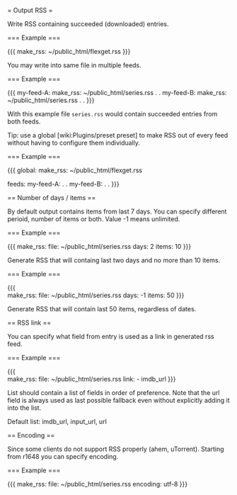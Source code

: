 = Output RSS =

Write RSS containing succeeded (downloaded) entries.

=== Example ===

{{{
make_rss: ~/public_html/flexget.rss
}}}

You may write into same file in multiple feeds.

=== Example ===

{{{
my-feed-A:
  make_rss: ~/public_html/series.rss
  .
  .
my-feed-B:
  make_rss: ~/public_html/series.rss
  .
  .
}}}

With this example file `series.rss` would contain succeeded
entries from both feeds.

Tip: use a global [wiki:Plugins/preset preset] to make RSS out of every feed without having to configure them individually.

=== Example ===

{{{
global:
  make_rss: ~/public_html/flexget.rss

feeds:
  my-feed-A:
    .
    .
  my-feed-B:
    .
    .
}}}


== Number of days / items ==
        
By default output contains items from last 7 days. You can specify
different perioid, number of items or both. Value -1 means unlimited.
        
=== Example ===
        
{{{
make_rss:
  file: ~/public_html/series.rss
  days: 2
  items: 10
}}}
          
Generate RSS that will containg last two days and no more than 10 items.
        
=== Example ===

{{{        
make_rss:
  file: ~/public_html/series.rss
  days: -1
  items: 50
}}}
          
Generate RSS that will contain last 50 items, regardless of dates.
        
== RSS link ==
        
You can specify what field from entry is used as a link in generated rss feed.
        
=== Example ===

{{{        
make_rss:
  file: ~/public_html/series.rss
  link:
    - imdb_url
}}}
            
List should contain a list of fields in order of preference.
Note that the url field is always used as last possible fallback
even without explicitly adding it into the list.
        
Default list: imdb_url, input_url, url

== Encoding ==

Since some clients do not support RSS properly (ahem, uTorrent). Starting from r1648 you can specify encoding.

=== Example ===

{{{
make_rss:
  file: ~/public_html/series.rss
  encoding: utf-8
}}}